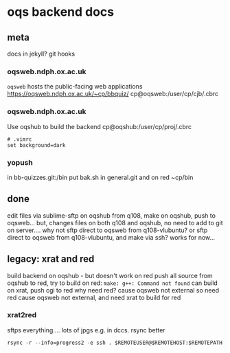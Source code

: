 
# oqs backend docs

## meta

docs in jekyll?
    git hooks

### oqsweb.ndph.ox.ac.uk

`oqsweb` hosts the public-facing web applications
https://oqsweb.ndph.ox.ac.uk/~cp/bbquiz/
cp@oqsweb:/user/cp/cjb/.cbrc

### oqsweb.ndph.ox.ac.uk

Use oqshub to build the backend
cp@oqshub:/user/cp/proj/.cbrc
    
    # .vimrc 
    set background=dark

### yopush

in bb-quizzes.git:/bin
put bak.sh in general.git and on red ~cp/bin

## done

edit files via sublime-sftp on oqshub from q108, make on oqshub, push to oqsweb...
but, changes files on both q108 and oqshub, no need to add to git on server....
why not sftp direct to oqsweb from q108-vlubuntu?
or sftp direct to oqsweb from q108-vlubuntu, and make via ssh? works for now...

## legacy: xrat and red

build backend on oqshub - but doesn't work on red
push all source from oqshub to red, try to build on red: `make: g++: Command not found`
can build on xrat, push cgi to red
why need red? cause oqsweb not external
so need red cause oqsweb not external, and need xrat to build for red

### xrat2red

sftps everything.... lots of jpgs e.g. in dccs. rsync better

    rsync -r --info=progress2 -e ssh . $REMOTEUSER@$REMOTEHOST:$REMOTEPATH
